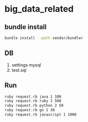 # big_data_related

## bundle install

```.sh
bundle install --path vendor/bundler
```

## DB

1. settings mysql
2. test.sql

## Run

```.sh
ruby request.rb java 1 100
ruby request.rb ruby 1 500
ruby request.rb python 2 50
ruby request.rb go 1 30
ruby request.rb javascript 1 1000
```
